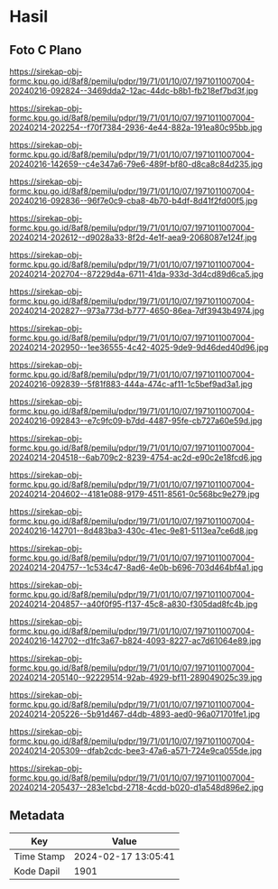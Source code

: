 # Hasil

## Foto C Plano

https://sirekap-obj-formc.kpu.go.id/8af8/pemilu/pdpr/19/71/01/10/07/1971011007004-20240216-092824--3469dda2-12ac-44dc-b8b1-fb218ef7bd3f.jpg

https://sirekap-obj-formc.kpu.go.id/8af8/pemilu/pdpr/19/71/01/10/07/1971011007004-20240214-202254--f70f7384-2936-4e44-882a-191ea80c95bb.jpg

https://sirekap-obj-formc.kpu.go.id/8af8/pemilu/pdpr/19/71/01/10/07/1971011007004-20240216-142659--c4e347a6-79e6-489f-bf80-d8ca8c84d235.jpg

https://sirekap-obj-formc.kpu.go.id/8af8/pemilu/pdpr/19/71/01/10/07/1971011007004-20240216-092836--96f7e0c9-cba8-4b70-b4df-8d41f2fd00f5.jpg

https://sirekap-obj-formc.kpu.go.id/8af8/pemilu/pdpr/19/71/01/10/07/1971011007004-20240214-202612--d9028a33-8f2d-4e1f-aea9-2068087e124f.jpg

https://sirekap-obj-formc.kpu.go.id/8af8/pemilu/pdpr/19/71/01/10/07/1971011007004-20240214-202704--87229d4a-6711-41da-933d-3d4cd89d6ca5.jpg

https://sirekap-obj-formc.kpu.go.id/8af8/pemilu/pdpr/19/71/01/10/07/1971011007004-20240214-202827--973a773d-b777-4650-86ea-7df3943b4974.jpg

https://sirekap-obj-formc.kpu.go.id/8af8/pemilu/pdpr/19/71/01/10/07/1971011007004-20240214-202950--1ee36555-4c42-4025-9de9-9d46ded40d96.jpg

https://sirekap-obj-formc.kpu.go.id/8af8/pemilu/pdpr/19/71/01/10/07/1971011007004-20240216-092839--5f81f883-444a-474c-af11-1c5bef9ad3a1.jpg

https://sirekap-obj-formc.kpu.go.id/8af8/pemilu/pdpr/19/71/01/10/07/1971011007004-20240216-092843--e7c9fc09-b7dd-4487-95fe-cb727a60e59d.jpg

https://sirekap-obj-formc.kpu.go.id/8af8/pemilu/pdpr/19/71/01/10/07/1971011007004-20240214-204518--6ab709c2-8239-4754-ac2d-e90c2e18fcd6.jpg

https://sirekap-obj-formc.kpu.go.id/8af8/pemilu/pdpr/19/71/01/10/07/1971011007004-20240214-204602--4181e088-9179-4511-8561-0c568bc9e279.jpg

https://sirekap-obj-formc.kpu.go.id/8af8/pemilu/pdpr/19/71/01/10/07/1971011007004-20240216-142701--8d483ba3-430c-41ec-9e81-5113ea7ce6d8.jpg

https://sirekap-obj-formc.kpu.go.id/8af8/pemilu/pdpr/19/71/01/10/07/1971011007004-20240214-204757--1c534c47-8ad6-4e0b-b696-703d464bf4a1.jpg

https://sirekap-obj-formc.kpu.go.id/8af8/pemilu/pdpr/19/71/01/10/07/1971011007004-20240214-204857--a40f0f95-f137-45c8-a830-f305dad8fc4b.jpg

https://sirekap-obj-formc.kpu.go.id/8af8/pemilu/pdpr/19/71/01/10/07/1971011007004-20240216-142702--d1fc3a67-b824-4093-8227-ac7d61064e89.jpg

https://sirekap-obj-formc.kpu.go.id/8af8/pemilu/pdpr/19/71/01/10/07/1971011007004-20240214-205140--92229514-92ab-4929-bf11-289049025c39.jpg

https://sirekap-obj-formc.kpu.go.id/8af8/pemilu/pdpr/19/71/01/10/07/1971011007004-20240214-205226--5b91d467-d4db-4893-aed0-96a071701fe1.jpg

https://sirekap-obj-formc.kpu.go.id/8af8/pemilu/pdpr/19/71/01/10/07/1971011007004-20240214-205309--dfab2cdc-bee3-47a6-a571-724e9ca055de.jpg

https://sirekap-obj-formc.kpu.go.id/8af8/pemilu/pdpr/19/71/01/10/07/1971011007004-20240214-205437--283e1cbd-2718-4cdd-b020-d1a548d896e2.jpg


## Metadata

| Key        | Value               |
| ---------- | ------------------- |
| Time Stamp | 2024-02-17 13:05:41 |
| Kode Dapil | 1901                |



